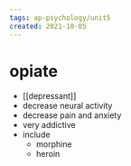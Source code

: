 ```yaml
---
tags: ap-psychology/unit5 
created: 2021-10-05
---
```


# opiate

- [[depressant]]
- decrease neural activity
- decrease pain and anxiety
- very addictive
- include
	- morphine
	- heroin 
